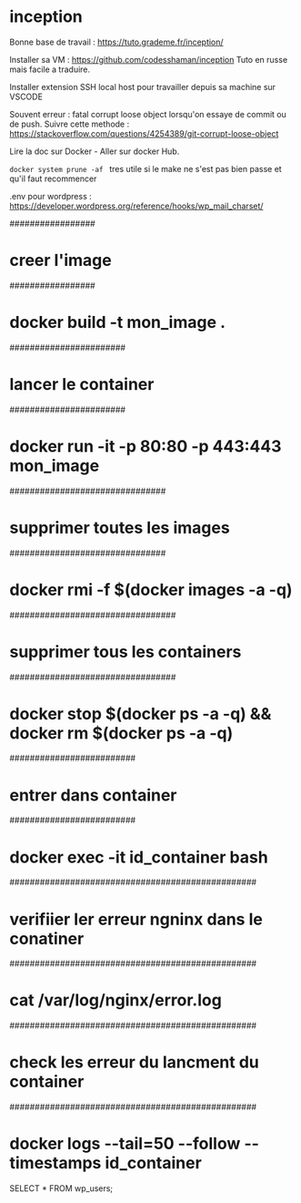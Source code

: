 # inception

Bonne base de travail : 
https://tuto.grademe.fr/inception/

Installer sa VM : https://github.com/codesshaman/inception
Tuto en russe mais facile a traduire. 

Installer extension SSH local host pour travailler depuis sa machine sur VSCODE 

Souvent erreur : 
fatal corrupt loose object lorsqu'on essaye de commit ou de push.
Suivre cette methode : https://stackoverflow.com/questions/4254389/git-corrupt-loose-object

Lire la doc  sur Docker - Aller sur docker Hub. 

```docker system prune -af ``` tres utile si le make ne s'est pas bien passe et qu'il faut recommencer

.env pour wordpress : https://developer.wordpress.org/reference/hooks/wp_mail_charset/

#################
# creer l'image #
#################
# docker build -t mon_image .

#######################
# lancer le container #
#######################
# docker run -it -p 80:80 -p 443:443 mon_image

###############################
# supprimer toutes les images #
###############################
# docker rmi -f $(docker images -a -q)

#################################
# supprimer tous les containers #
#################################
# docker stop $(docker ps -a -q) && docker rm $(docker ps -a -q)

#########################
# entrer dans container #
#########################
# docker exec -it id_container bash

#################################################
# verifiier ler erreur ngninx dans le conatiner #
#################################################
# cat /var/log/nginx/error.log

#################################################
# check les erreur du lancment du container     #
################################################# 
# docker logs --tail=50 --follow --timestamps id_container

SELECT * FROM wp_users;
